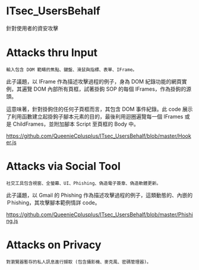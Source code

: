 # ITsec_UsersBehalf
針對使用者的資安攻擊

# Attacks thru Input

    輸入包含 DOM 範疇的焦點、鍵盤、滑鼠與指標、表單、IFrame。

此子議題，以 IFrame 作為描述攻擊過程的例子，身為 DOM 紀錄功能的網頁實例，其遍覽 DOM 內部所有頁框，試著掛鉤 SOP 的每個 IFrames，作為掛鉤的源頭。

這意味著，針對掛鉤住的任何子頁框而言，其包含 DOM 事件紀錄。此 code 展示了利用函數建立起掛鉤子腳本元素的目的，最後利用迴圈遍覽每一個 IFrames 或是 ChildFrames，並附加腳本 Script 至頁框的 Body 中。

https://github.com/QueenieCplusplus/ITsec_UsersBehalf/blob/master/Hooker.js

# Attacks via Social Tool

    社交工具包含視窗、全螢幕、UI、Phishing、偽造電子簽章、偽造軟體更新。

此子議題，以 Gmail 的 Phishing 作為描述攻擊過程的例子，這類動態的、內嵌的 Ｐhishing，其攻擊腳本範例情詳 code。

https://github.com/QueenieCplusplus/ITsec_UsersBehalf/blob/master/Phishing.js

# Attacks on Privacy

    對瀏覽器暫存的私人訊息進行擷取 (包含攝影機、麥克風、密碼管理器)。
